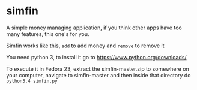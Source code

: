 # simfin
A simple money managing application, if you think other apps have too many features, this one's for you.

Simfin works like this, ```add``` to add money and ```remove``` to remove it

You need python 3, to install it go to https://www.python.org/downloads/

To execute it in Fedora 23, extract the simfin-master.zip to somewhere on your computer, navigate to simfin-master and then inside that directory do ```python3.4 simfin.py```
